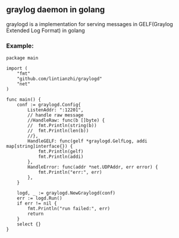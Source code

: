 
## graylog daemon in golang

graylogd is a implementation for serving messages in GELF(Graylog Extended Log Format) in golang

### Example:

```
package main

import (
    "fmt"
    "github.com/lintianzhi/graylogd"
    "net"
)

func main() {
    conf := graylogd.Config{
        ListenAddr: ":12201",
        // handle raw message
        //HandleRaw: func(b []byte) {
        //  fmt.Println(string(b))
        //  fmt.Println(len(b))
        //},
        HandleGELF: func(gelf *graylogd.GelfLog, addi map[string]interface{}) {
            fmt.Println(gelf)
            fmt.Println(addi)
        },
        HandleError: func(addr *net.UDPAddr, err error) {
            fmt.Println("err:", err)
        },
    }

    logd, _ := graylogd.NewGraylogd(conf)
    err := logd.Run()
    if err != nil {
        fmt.Println("run failed:", err)
        return
    }
    select {}
}
```
